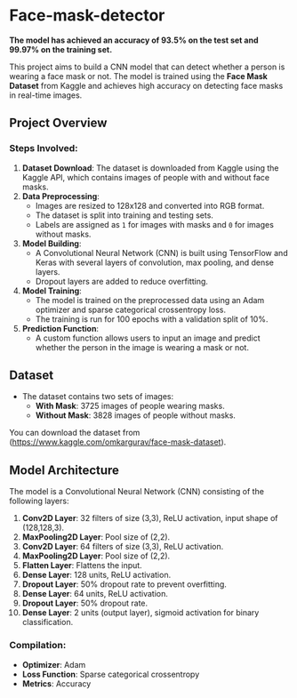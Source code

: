 # Face-mask-detector
**The model has achieved an accuracy of 93.5% on the test set and 99.97% on the training set.**

This project aims to build a CNN model that can detect whether a person is wearing a face mask or not. The model is trained using the **Face Mask Dataset** from Kaggle and achieves high accuracy on detecting face masks in real-time images.

## Project Overview

### Steps Involved:

1. **Dataset Download**: The dataset is downloaded from Kaggle using the Kaggle API, which contains images of people with and without face masks.
2. **Data Preprocessing**: 
   - Images are resized to 128x128 and converted into RGB format.
   - The dataset is split into training and testing sets.
   - Labels are assigned as `1` for images with masks and `0` for images without masks.
3. **Model Building**: 
   - A Convolutional Neural Network (CNN) is built using TensorFlow and Keras with several layers of convolution, max pooling, and dense layers.
   - Dropout layers are added to reduce overfitting.
4. **Model Training**: 
   - The model is trained on the preprocessed data using an Adam optimizer and sparse categorical crossentropy loss.
   - The training is run for 100 epochs with a validation split of 10%.
5. **Prediction Function**: 
   - A custom function allows users to input an image and predict whether the person in the image is wearing a mask or not.

## Dataset

- The dataset contains two sets of images:
  - **With Mask**: 3725 images of people wearing masks.
  - **Without Mask**: 3828 images of people without masks.

You can download the dataset from (https://www.kaggle.com/omkargurav/face-mask-dataset).

## Model Architecture

The model is a Convolutional Neural Network (CNN) consisting of the following layers:

1. **Conv2D Layer**: 32 filters of size (3,3), ReLU activation, input shape of (128,128,3).
2. **MaxPooling2D Layer**: Pool size of (2,2).
3. **Conv2D Layer**: 64 filters of size (3,3), ReLU activation.
4. **MaxPooling2D Layer**: Pool size of (2,2).
5. **Flatten Layer**: Flattens the input.
6. **Dense Layer**: 128 units, ReLU activation.
7. **Dropout Layer**: 50% dropout rate to prevent overfitting.
8. **Dense Layer**: 64 units, ReLU activation.
9. **Dropout Layer**: 50% dropout rate.
10. **Dense Layer**: 2 units (output layer), sigmoid activation for binary classification.

### Compilation:
- **Optimizer**: Adam
- **Loss Function**: Sparse categorical crossentropy
- **Metrics**: Accuracy
